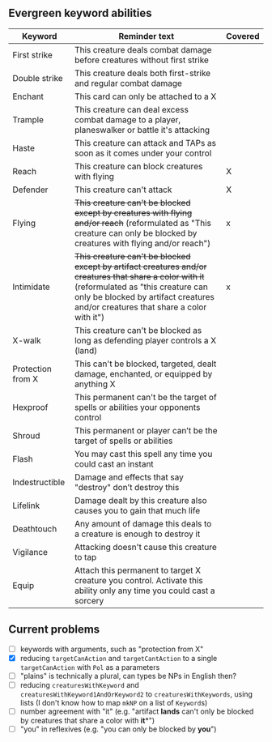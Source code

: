 ## Evergreen keyword abilities
| Keyword | Reminder text | Covered |
| --- | --- | --- |
| First strike | This creature deals combat damage before creatures without first strike |  |
| Double strike | This creature deals both first-strike and regular combat damage |  |
| Enchant | This card can only be attached to a X |  |
| Trample | This creature can deal excess combat damage to a player, planeswalker or battle it's attacking |  |
| Haste | This creature can attack and TAPs as soon as it comes under your control |  |
| Reach | This creature can block creatures with flying | X |
| Defender | This creature can't attack | X |
| Flying | ~~This creature can't be blocked except by creatures with flying and/or reach~~ (reformulated as "This creature can only be blocked by creatures with flying and/or reach") | x |
| Intimidate | ~~This creature can't be blocked except by artifact creatures and/or creatures that share a color with it~~ (reformulated as "this creature can only be blocked by artifact creatures and/or creatures that share a color with it") | x |
| X-walk | This creature can't be blocked as long as defending player controls a X (land) |  |
| Protection from X | This can't be blocked, targeted, dealt damage, enchanted, or equipped by anything X |  |
| Hexproof | This permanent can't be the target of spells or abilities your opponents control |  |
| Shroud | This permanent or player can’t be the target of spells or abilities |  |
| Flash | You may cast this spell any time you could cast an instant |  |
| Indestructible | Damage and effects that say "destroy" don’t destroy this |  |
| Lifelink | Damage dealt by this creature also causes you to gain that much life |  |
| Deathtouch | Any amount of damage this deals to a creature is enough to destroy it |  |
| Vigilance | Attacking doesn't cause this creature to tap |  |
| Equip | Attach this permanent to target X creature you control. Activate this ability only any time you could cast a sorcery |  |

## Current problems
- [ ] keywords with arguments, such as "protection from X"
- [x] reducing `targetCanAction` and `targetCantAction` to a single `targetCanAction` with `Pol` as a parameters
- [ ] "plains" is technically a plural, can types be NPs in English then? 
- [ ] reducing `creaturesWithKeyword` and `creaturesWithKeyword1AndOrKeyword2` to `creaturesWithKeywords`, using lists (I don't know how to map `mkNP` on a list of `Keyword`s)
- [ ] number agreement with "it" (e.g. "artifact __lands__ can't only be blocked by creatures that share a color with __it__*")
- [ ] "you" in reflexives (e.g. "you can only be blocked by __you__")